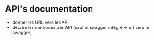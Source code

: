 # API's documentation


- donner les URL vers les API
- décrire les méthodes des API (sauf si swagger intégré -> url vers le swagger)




